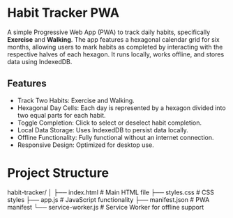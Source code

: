 # Habit Tracker PWA

A simple Progressive Web App (PWA) to track daily habits, specifically <strong>Exercise</strong> and <strong>Walking</strong>. The app features a hexagonal calendar grid for six months, allowing users to mark habits as completed by interacting with the respective halves of each hexagon. It runs locally, works offline, and stores data using IndexedDB.</p>
    
## Features
- Track Two Habits:</strong> Exercise and Walking.
- Hexagonal Day Cells:</strong> Each day is represented by a hexagon divided into two equal parts for each habit.
- Toggle Completion:</strong> Click to select or deselect habit completion.
- Local Data Storage:</strong> Uses IndexedDB to persist data locally.
- Offline Functionality:</strong> Fully functional without an internet connection.
- Responsive Design:</strong> Optimized for desktop use.

    
# Project Structure

habit-tracker/
│
├── index.html         # Main HTML file
├── styles.css         # CSS styles
├── app.js             # JavaScript functionality
├── manifest.json      # PWA manifest
└── service-worker.js  # Service Worker for offline support
